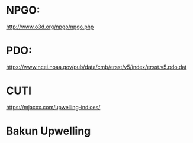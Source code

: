 # NPGO:
http://www.o3d.org/npgo/npgo.php

# PDO:
https://www.ncei.noaa.gov/pub/data/cmb/ersst/v5/index/ersst.v5.pdo.dat

# CUTI
https://mjacox.com/upwelling-indices/

# Bakun Upwelling
